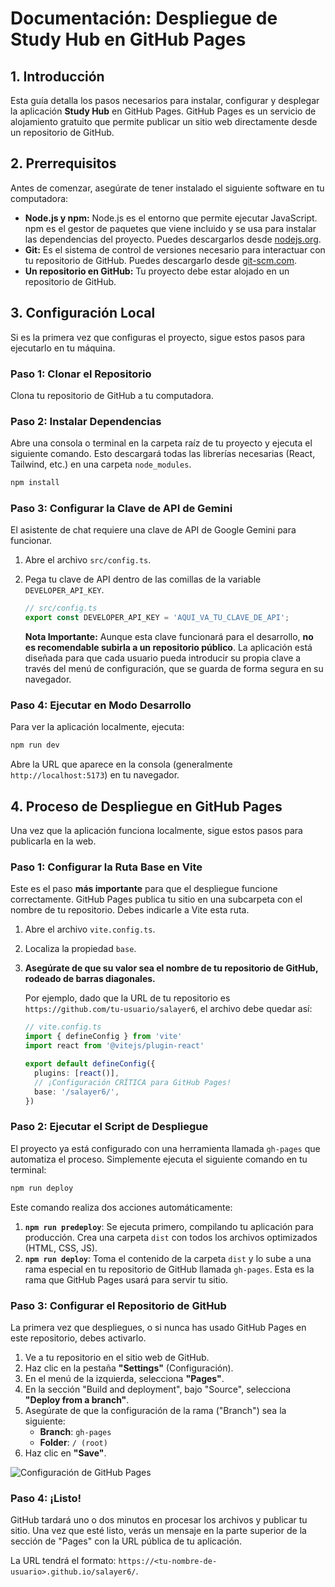# Documentación: Despliegue de Study Hub en GitHub Pages

## 1. Introducción

Esta guía detalla los pasos necesarios para instalar, configurar y desplegar la aplicación **Study Hub** en GitHub Pages. GitHub Pages es un servicio de alojamiento gratuito que permite publicar un sitio web directamente desde un repositorio de GitHub.

## 2. Prerrequisitos

Antes de comenzar, asegúrate de tener instalado el siguiente software en tu computadora:

*   **Node.js y npm:** Node.js es el entorno que permite ejecutar JavaScript. npm es el gestor de paquetes que viene incluido y se usa para instalar las dependencias del proyecto. Puedes descargarlos desde [nodejs.org](https://nodejs.org/).
*   **Git:** Es el sistema de control de versiones necesario para interactuar con tu repositorio de GitHub. Puedes descargarlo desde [git-scm.com](https://git-scm.com/).
*   **Un repositorio en GitHub:** Tu proyecto debe estar alojado en un repositorio de GitHub.

## 3. Configuración Local

Si es la primera vez que configuras el proyecto, sigue estos pasos para ejecutarlo en tu máquina.

### Paso 1: Clonar el Repositorio

Clona tu repositorio de GitHub a tu computadora.

### Paso 2: Instalar Dependencias

Abre una consola o terminal en la carpeta raíz de tu proyecto y ejecuta el siguiente comando. Esto descargará todas las librerías necesarias (React, Tailwind, etc.) en una carpeta `node_modules`.

```bash
npm install
```

### Paso 3: Configurar la Clave de API de Gemini

El asistente de chat requiere una clave de API de Google Gemini para funcionar.

1.  Abre el archivo `src/config.ts`.
2.  Pega tu clave de API dentro de las comillas de la variable `DEVELOPER_API_KEY`.

    ```typescript
    // src/config.ts
    export const DEVELOPER_API_KEY = 'AQUI_VA_TU_CLAVE_DE_API';
    ```

    **Nota Importante:** Aunque esta clave funcionará para el desarrollo, **no es recomendable subirla a un repositorio público**. La aplicación está diseñada para que cada usuario pueda introducir su propia clave a través del menú de configuración, que se guarda de forma segura en su navegador.

### Paso 4: Ejecutar en Modo Desarrollo

Para ver la aplicación localmente, ejecuta:

```bash
npm run dev
```

Abre la URL que aparece en la consola (generalmente `http://localhost:5173`) en tu navegador.

## 4. Proceso de Despliegue en GitHub Pages

Una vez que la aplicación funciona localmente, sigue estos pasos para publicarla en la web.

### Paso 1: Configurar la Ruta Base en Vite

Este es el paso **más importante** para que el despliegue funcione correctamente. GitHub Pages publica tu sitio en una subcarpeta con el nombre de tu repositorio. Debes indicarle a Vite esta ruta.

1.  Abre el archivo `vite.config.ts`.
2.  Localiza la propiedad `base`.
3.  **Asegúrate de que su valor sea el nombre de tu repositorio de GitHub, rodeado de barras diagonales.**

    Por ejemplo, dado que la URL de tu repositorio es `https://github.com/tu-usuario/salayer6`, el archivo debe quedar así:

    ```typescript
    // vite.config.ts
    import { defineConfig } from 'vite'
    import react from '@vitejs/plugin-react'

    export default defineConfig({
      plugins: [react()],
      // ¡Configuración CRÍTICA para GitHub Pages!
      base: '/salayer6/',
    })
    ```

### Paso 2: Ejecutar el Script de Despliegue

El proyecto ya está configurado con una herramienta llamada `gh-pages` que automatiza el proceso. Simplemente ejecuta el siguiente comando en tu terminal:

```bash
npm run deploy
```

Este comando realiza dos acciones automáticamente:

1.  **`npm run predeploy`**: Se ejecuta primero, compilando tu aplicación para producción. Crea una carpeta `dist` con todos los archivos optimizados (HTML, CSS, JS).
2.  **`npm run deploy`**: Toma el contenido de la carpeta `dist` y lo sube a una rama especial en tu repositorio de GitHub llamada `gh-pages`. Esta es la rama que GitHub Pages usará para servir tu sitio.

### Paso 3: Configurar el Repositorio de GitHub

La primera vez que despliegues, o si nunca has usado GitHub Pages en este repositorio, debes activarlo.

1.  Ve a tu repositorio en el sitio web de GitHub.
2.  Haz clic en la pestaña **"Settings"** (Configuración).
3.  En el menú de la izquierda, selecciona **"Pages"**.
4.  En la sección "Build and deployment", bajo "Source", selecciona **"Deploy from a branch"**.
5.  Asegúrate de que la configuración de la rama ("Branch") sea la siguiente:
    *   **Branch**: `gh-pages`
    *   **Folder**: `/ (root)`
6.  Haz clic en **"Save"**.

![Configuración de GitHub Pages](https://docs.github.com/assets/cb-132715/images/help/pages/deploy-from-branch-gh-pages-folder-root.png)

### Paso 4: ¡Listo!

GitHub tardará uno o dos minutos en procesar los archivos y publicar tu sitio. Una vez que esté listo, verás un mensaje en la parte superior de la sección de "Pages" con la URL pública de tu aplicación.

La URL tendrá el formato: `https://<tu-nombre-de-usuario>.github.io/salayer6/`.